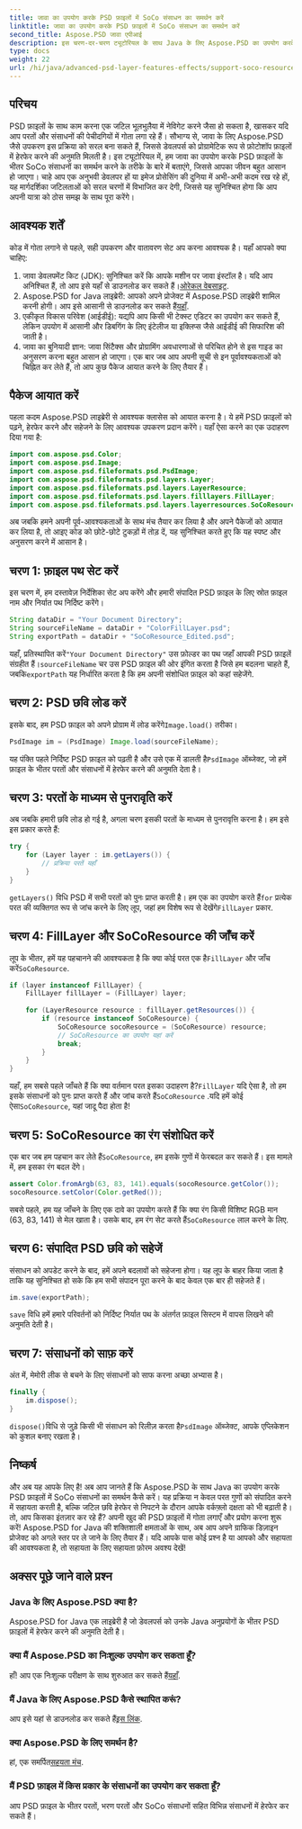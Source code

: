 ```yaml
---
title: जावा का उपयोग करके PSD फ़ाइलों में SoCo संसाधन का समर्थन करें
linktitle: जावा का उपयोग करके PSD फ़ाइलों में SoCo संसाधन का समर्थन करें
second_title: Aspose.PSD जावा एपीआई
description: इस चरण-दर-चरण ट्यूटोरियल के साथ Java के लिए Aspose.PSD का उपयोग करके PSD फ़ाइलों में SoCo संसाधनों में हेरफेर करना सीखें।
type: docs
weight: 22
url: /hi/java/advanced-psd-layer-features-effects/support-soco-resource-psd-files/
---
```

## परिचय
PSD फ़ाइलों के साथ काम करना एक जटिल भूलभुलैया में नेविगेट करने जैसा हो सकता है, खासकर यदि आप परतों और संसाधनों की पेचीदगियों में गोता लगा रहे हैं। सौभाग्य से, जावा के लिए Aspose.PSD जैसे उपकरण इस प्रक्रिया को सरल बना सकते हैं, जिससे डेवलपर्स को प्रोग्रामेटिक रूप से फ़ोटोशॉप फ़ाइलों में हेरफेर करने की अनुमति मिलती है। इस ट्यूटोरियल में, हम जावा का उपयोग करके PSD फ़ाइलों के भीतर SoCo संसाधनों का समर्थन करने के तरीके के बारे में बताएंगे, जिससे आपका जीवन बहुत आसान हो जाएगा। 
चाहे आप एक अनुभवी डेवलपर हों या इमेज प्रोसेसिंग की दुनिया में अभी-अभी कदम रख रहे हों, यह मार्गदर्शिका जटिलताओं को सरल चरणों में विभाजित कर देगी, जिससे यह सुनिश्चित होगा कि आप अपनी यात्रा को ठोस समझ के साथ पूरा करेंगे।
## आवश्यक शर्तें
कोड में गोता लगाने से पहले, सही उपकरण और वातावरण सेट अप करना आवश्यक है। यहाँ आपको क्या चाहिए:
1.  जावा डेवलपमेंट किट (JDK): सुनिश्चित करें कि आपके मशीन पर जावा इंस्टॉल है। यदि आप अनिश्चित हैं, तो आप इसे यहाँ से डाउनलोड कर सकते हैं।[ओरेकल वेबसाइट](https://www.oracle.com/java/technologies/javase-jdk11-downloads.html).
2. Aspose.PSD for Java लाइब्रेरी: आपको अपने प्रोजेक्ट में Aspose.PSD लाइब्रेरी शामिल करनी होगी। आप इसे आसानी से डाउनलोड कर सकते हैं[यहाँ](https://releases.aspose.com/psd/java/).
3. एकीकृत विकास परिवेश (आईडीई): यद्यपि आप किसी भी टेक्स्ट एडिटर का उपयोग कर सकते हैं, लेकिन उपयोग में आसानी और डिबगिंग के लिए इंटेलीज या इक्लिप्स जैसे आईडीई की सिफारिश की जाती है।
4. जावा का बुनियादी ज्ञान: जावा सिंटैक्स और प्रोग्रामिंग अवधारणाओं से परिचित होने से इस गाइड का अनुसरण करना बहुत आसान हो जाएगा।
एक बार जब आप अपनी सूची से इन पूर्वावश्यकताओं को चिह्नित कर लेते हैं, तो आप कुछ पैकेज आयात करने के लिए तैयार हैं।
## पैकेज आयात करें
पहला कदम Aspose.PSD लाइब्रेरी से आवश्यक क्लासेस को आयात करना है। ये हमें PSD फ़ाइलों को पढ़ने, हेरफेर करने और सहेजने के लिए आवश्यक उपकरण प्रदान करेंगे। यहाँ ऐसा करने का एक उदाहरण दिया गया है:
```java
import com.aspose.psd.Color;
import com.aspose.psd.Image;
import com.aspose.psd.fileformats.psd.PsdImage;
import com.aspose.psd.fileformats.psd.layers.Layer;
import com.aspose.psd.fileformats.psd.layers.LayerResource;
import com.aspose.psd.fileformats.psd.layers.filllayers.FillLayer;
import com.aspose.psd.fileformats.psd.layers.layerresources.SoCoResource;
```
अब जबकि हमने अपनी पूर्व-आवश्यकताओं के साथ मंच तैयार कर लिया है और अपने पैकेजों को आयात कर लिया है, तो आइए कोड को छोटे-छोटे टुकड़ों में तोड़ दें, यह सुनिश्चित करते हुए कि यह स्पष्ट और अनुसरण करने में आसान है।
## चरण 1: फ़ाइल पथ सेट करें
इस चरण में, हम दस्तावेज़ निर्देशिका सेट अप करेंगे और हमारी संपादित PSD फ़ाइल के लिए स्रोत फ़ाइल नाम और निर्यात पथ निर्दिष्ट करेंगे।
```java
String dataDir = "Your Document Directory";
String sourceFileName = dataDir + "ColorFillLayer.psd";
String exportPath = dataDir + "SoCoResource_Edited.psd";
```
 
 यहाँ, प्रतिस्थापित करें`"Your Document Directory"` उस फ़ोल्डर का पथ जहाँ आपकी PSD फ़ाइलें संग्रहीत हैं।`sourceFileName` चर उस PSD फ़ाइल की ओर इंगित करता है जिसे हम बदलना चाहते हैं, जबकि`exportPath` यह निर्धारित करता है कि हम अपनी संशोधित फ़ाइल को कहां सहेजेंगे.
## चरण 2: PSD छवि लोड करें
 इसके बाद, हम PSD फ़ाइल को अपने प्रोग्राम में लोड करेंगे`Image.load()` तरीका।
```java
PsdImage im = (PsdImage) Image.load(sourceFileName);
```
 
 यह पंक्ति पहले निर्दिष्ट PSD फ़ाइल को पढ़ती है और उसे एक में डालती है`PsdImage` ऑब्जेक्ट, जो हमें फ़ाइल के भीतर परतों और संसाधनों में हेरफेर करने की अनुमति देता है।
## चरण 3: परतों के माध्यम से पुनरावृति करें
अब जबकि हमारी छवि लोड हो गई है, अगला चरण इसकी परतों के माध्यम से पुनरावृत्ति करना है। हम इसे इस प्रकार करते हैं:
```java
try {
    for (Layer layer : im.getLayers()) {
        // प्रक्रिया परतें यहाँ
    }
}
```
 
`getLayers()` विधि PSD में सभी परतों को पुनः प्राप्त करती है। हम एक का उपयोग करते हैं`for` प्रत्येक परत की व्यक्तिगत रूप से जांच करने के लिए लूप, जहां हम विशेष रूप से देखेंगे`FillLayer` प्रकार.
## चरण 4: FillLayer और SoCoResource की जाँच करें
लूप के भीतर, हमें यह पहचानने की आवश्यकता है कि क्या कोई परत एक है`FillLayer` और जाँच करें`SoCoResource`.
```java
if (layer instanceof FillLayer) {
    FillLayer fillLayer = (FillLayer) layer;
    
    for (LayerResource resource : fillLayer.getResources()) {
        if (resource instanceof SoCoResource) {
            SoCoResource socoResource = (SoCoResource) resource;
            // SoCoResource का उपयोग यहां करें
            break;
        }
    }
}
```
 
 यहाँ, हम सबसे पहले जाँचते हैं कि क्या वर्तमान परत इसका उदाहरण है?`FillLayer` यदि ऐसा है, तो हम इसके संसाधनों को पुनः प्राप्त करते हैं और जांच करते हैं`SoCoResource` .यदि हमें कोई ऐसा`SoCoResource`, यहां जादू पैदा होता है!
## चरण 5: SoCoResource का रंग संशोधित करें
 एक बार जब हम पहचान कर लेते हैं`SoCoResource`, हम इसके गुणों में फेरबदल कर सकते हैं। इस मामले में, हम इसका रंग बदल देंगे।
```java
assert Color.fromArgb(63, 83, 141).equals(socoResource.getColor());
socoResource.setColor(Color.getRed());
```
 
 सबसे पहले, हम यह जाँचने के लिए एक दावे का उपयोग करते हैं कि क्या रंग किसी विशिष्ट RGB मान (63, 83, 141) से मेल खाता है। उसके बाद, हम रंग सेट करते हैं`SoCoResource` लाल करने के लिए.
## चरण 6: संपादित PSD छवि को सहेजें
संसाधन को अपडेट करने के बाद, हमें अपने बदलावों को सहेजना होगा। यह लूप के बाहर किया जाता है ताकि यह सुनिश्चित हो सके कि हम सभी संपादन पूरा करने के बाद केवल एक बार ही सहेजते हैं।
```java
im.save(exportPath);
```
 
`save` विधि हमें हमारे परिवर्तनों को निर्दिष्ट निर्यात पथ के अंतर्गत फ़ाइल सिस्टम में वापस लिखने की अनुमति देती है।
## चरण 7: संसाधनों को साफ़ करें
अंत में, मेमोरी लीक से बचने के लिए संसाधनों को साफ करना अच्छा अभ्यास है।
```java
finally {
    im.dispose();
}
```
 
`dispose()`विधि से जुड़े किसी भी संसाधन को रिलीज़ करता है`PsdImage` ऑब्जेक्ट, आपके एप्लिकेशन को कुशल बनाए रखता है।
## निष्कर्ष
और अब यह आपके लिए है! अब आप जानते हैं कि Aspose.PSD के साथ Java का उपयोग करके PSD फ़ाइलों में SoCo संसाधनों का समर्थन कैसे करें। यह प्रक्रिया न केवल परत गुणों को संपादित करने में सहायता करती है, बल्कि जटिल छवि हेरफेर से निपटने के दौरान आपके वर्कफ़्लो दक्षता को भी बढ़ाती है। तो, आप किसका इंतज़ार कर रहे हैं? अपनी खुद की PSD फ़ाइलों में गोता लगाएँ और प्रयोग करना शुरू करें! 
Aspose.PSD for Java की शक्तिशाली क्षमताओं के साथ, अब आप अपने ग्राफिक डिज़ाइन प्रोजेक्ट को अगले स्तर पर ले जाने के लिए तैयार हैं। यदि आपके पास कोई प्रश्न है या आपको और सहायता की आवश्यकता है, तो सहायता के लिए सहायता फ़ोरम अवश्य देखें!
## अक्सर पूछे जाने वाले प्रश्न
### Java के लिए Aspose.PSD क्या है?
Aspose.PSD for Java एक लाइब्रेरी है जो डेवलपर्स को उनके Java अनुप्रयोगों के भीतर PSD फ़ाइलों में हेरफेर करने की अनुमति देती है।
### क्या मैं Aspose.PSD का निःशुल्क उपयोग कर सकता हूँ?
 हाँ! आप एक निःशुल्क परीक्षण के साथ शुरुआत कर सकते हैं[यहाँ](https://releases.aspose.com/).
### मैं Java के लिए Aspose.PSD कैसे स्थापित करूं?
 आप इसे यहां से डाउनलोड कर सकते हैं[इस लिंक](https://releases.aspose.com/psd/java/).
### क्या Aspose.PSD के लिए समर्थन है?
 हां, एक समर्पित[सहयता मंच](https://forum.aspose.com/c/psd/34).
### मैं PSD फ़ाइल में किस प्रकार के संसाधनों का उपयोग कर सकता हूँ?
आप PSD फ़ाइल के भीतर परतों, भरण परतों और SoCo संसाधनों सहित विभिन्न संसाधनों में हेरफेर कर सकते हैं।